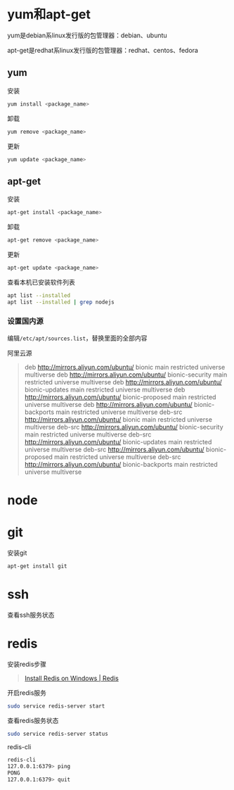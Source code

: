 # yum和apt-get

yum是debian系linux发行版的包管理器：debian、ubuntu

apt-get是redhat系linux发行版的包管理器：redhat、centos、fedora

## yum

安装

```sh
yum install <package_name>
```

卸载

```sh
yum remove <package_name>
```

更新

```sh
yum update <package_name>
```

## apt-get
安装

```sh
apt-get install <package_name>
```

卸载

```sh
apt-get remove <package_name>
```

更新

```sh
apt-get update <package_name>
```

查看本机已安装软件列表

```sh
apt list --installed
apt list --installed | grep nodejs
```



### 设置国内源

编辑`/etc/apt/sources.list`，替换里面的全部内容

阿里云源

>deb http://mirrors.aliyun.com/ubuntu/ bionic main restricted universe multiverse
>deb http://mirrors.aliyun.com/ubuntu/ bionic-security main restricted universe multiverse
>deb http://mirrors.aliyun.com/ubuntu/ bionic-updates main restricted universe multiverse
>deb http://mirrors.aliyun.com/ubuntu/ bionic-proposed main restricted universe multiverse
>deb http://mirrors.aliyun.com/ubuntu/ bionic-backports main restricted universe multiverse
>deb-src http://mirrors.aliyun.com/ubuntu/ bionic main restricted universe multiverse
>deb-src http://mirrors.aliyun.com/ubuntu/ bionic-security main restricted universe multiverse
>deb-src http://mirrors.aliyun.com/ubuntu/ bionic-updates main restricted universe multiverse
>deb-src http://mirrors.aliyun.com/ubuntu/ bionic-proposed main restricted universe multiverse
>deb-src http://mirrors.aliyun.com/ubuntu/ bionic-backports main restricted universe multiverse

# node





# git

安装git

```sh
apt-get install git
```

# ssh

查看ssh服务状态



# redis

安装redis步骤

> [Install Redis on Windows | Redis](https://redis.io/docs/getting-started/installation/install-redis-on-windows/)

开启redis服务

```sh
sudo service redis-server start
```

查看redis服务状态

```sh
sudo service redis-server status
```

redis-cli

```sh
redis-cli 
127.0.0.1:6379> ping
PONG
127.0.0.1:6379> quit
```

